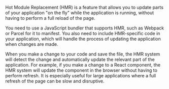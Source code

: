 Hot Module Replacement (HMR) is a feature that allows you to update parts of your application "on the fly" while the application is running, without having to perform a full reload of the page.

You need to use a JavaScript bundler that supports HMR, such as Webpack or Parcel for it to manifest. You also need to include HMR-specific code in your application, which will handle the process of updating the application when changes are made.

When you make a change to your code and save the file, the HMR system will detect the change and automatically update the relevant part of the application. For example, if you make a change to a React component, the HMR system will update the component in the browser without having to perform refresh. It is especially useful for large applications where a full refresh of the page can be slow and disruptive.
